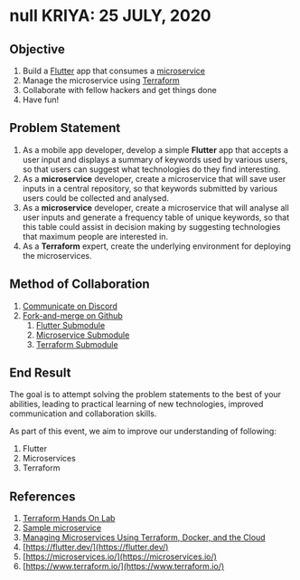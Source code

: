 # null KRIYA: 25 JULY, 2020

## Objective

1. Build a [Flutter](https://flutter.dev/) app that consumes a [microservice](https://microservices.io/)
2. Manage the microservice using [Terraform](https://www.terraform.io/intro/index.html)
3. Collaborate with fellow hackers and get things done
4. Have fun!

## Problem Statement

1. As a mobile app developer, develop a simple **Flutter** app that accepts a user input and displays a summary of keywords used by various users, so that users can suggest what technologies do they find interesting.
2. As a **microservice** developer, create a microservice that will save user inputs in a central repository, so that keywords submitted by various users could be collected and analysed.
3. As a **microservice** developer, create a microservice that will analyse all user inputs and generate a frequency table of unique keywords, so that this table could assist in decision making by suggesting technologies that maximum people are interested in.
4. As a **Terraform** expert, create the underlying environment for deploying the microservices.

## Method of Collaboration

1. [Communicate on Discord](https://discord.gg/CAm9Wz)
2. [Fork-and-merge on Github](https://gist.github.com/Chaser324/ce0505fbed06b947d962)
   1. [Flutter Submodule](https://github.com/nullblr/flutter.git)
   2. [Microservice Submodule](https://github.com/nullblr/microservice.git)
   3. [Terraform Submodule](https://github.com/nullblr/terraform.git)

## End Result

The goal is to attempt solving the problem statements to the best of your abilities, leading to practical learning of new technologies, improved communication and collaboration skills. 

As part of this event, we aim to improve our understanding of following:

1. Flutter
2. Microservices
3. Terraform

## References

1. [Terraform Hands On Lab](https://github.com/Derek-Ashmore/terraform-hands-on-lab)
2. [Sample microservice](https://github.com/Derek-Ashmore/moneta)
3. [Managing Microservices Using Terraform, Docker, and the Cloud](https://www.agileconnection.com/sites/default/files/presentation/file/2019/DW2%20-%20Ashmore.pdf)
4. [https://flutter.dev/](https://flutter.dev/)
5. [https://microservices.io/](https://microservices.io/)
6. [https://www.terraform.io/](https://www.terraform.io/)